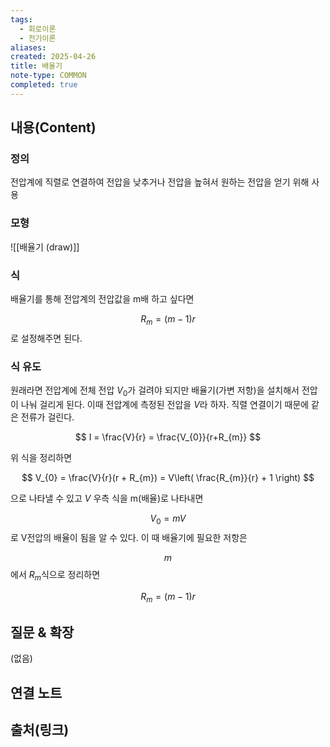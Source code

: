 ```yaml
---
tags:
  - 회로이론
  - 전기이론
aliases: 
created: 2025-04-26
title: 배율기
note-type: COMMON
completed: true
---
```


## 내용(Content)

### 정의

전압계에 직렬로 연결하여 전압을 낮추거나 전압을 높혀서 원하는 전압을 얻기 위해 사용

### 모형

![[배율기 (draw)]]

### 식

배율기를 통해 전압계의 전압값을 m배 하고 싶다면

$$
R_{m} = (m-1)r
$$
로 설정해주면 된다.

### 식 유도

원래라면 전압계에 전체 전압 $V_{0}$가 걸려야 되지만 배율기(가변 저항)을 설치해서 전압이 나눠 걸리게 된다. 이때 전압계에 측정된 전압을 $V$라 하자. 직렬 연결이기 때문에 같은 전류가 걸린다.

$$
I = \frac{V}{r} = \frac{V_{0}}{r+R_{m}}
$$

위 식을 정리하면

$$
V_{0} = \frac{V}{r}(r + R_{m}) = V\left( \frac{R_{m}}{r} + 1 \right)
$$

으로 나타낼 수 있고 $V$ 우측 식을 m(배율)로 나타내면

$$
V_{0} = mV
$$
로 V전압의 배율이 됨을 알 수 있다. 이 때 배율기에 필요한 저항은

$$
m$$
에서 $R_{m}$식으로 정리하면

$$
R_{m} = (m-1)r
$$



## 질문 & 확장

(없음)

## 연결 노트

## 출처(링크)

